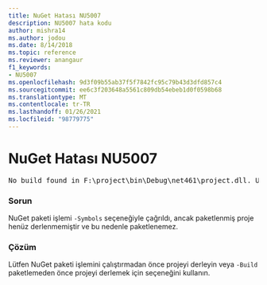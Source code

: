 ```yaml
---
title: NuGet Hatası NU5007
description: NU5007 hata kodu
author: mishra14
ms.author: jodou
ms.date: 8/14/2018
ms.topic: reference
ms.reviewer: anangaur
f1_keywords:
- NU5007
ms.openlocfilehash: 9d3f09b55ab37f5f7842fc95c79b43d3dfd857c4
ms.sourcegitcommit: ee6c3f203648a5561c809db54ebeb1d0f0598b68
ms.translationtype: MT
ms.contentlocale: tr-TR
ms.lasthandoff: 01/26/2021
ms.locfileid: "98779775"
---
```

# <a name="nuget-error-nu5007"></a>NuGet Hatası NU5007
<pre>No build found in F:\project\bin\Debug\net461\project.dll. Use the -Build option or build the project.</pre>

### <a name="issue"></a>Sorun

NuGet paketi işlemi `-Symbols` seçeneğiyle çağrıldı, ancak paketlenmiş proje henüz derlenmemiştir ve bu nedenle paketlenemez.


### <a name="solution"></a>Çözüm

Lütfen NuGet paketi işlemini çalıştırmadan önce projeyi derleyin veya `-Build` paketlemeden önce projeyi derlemek için seçeneğini kullanın.

